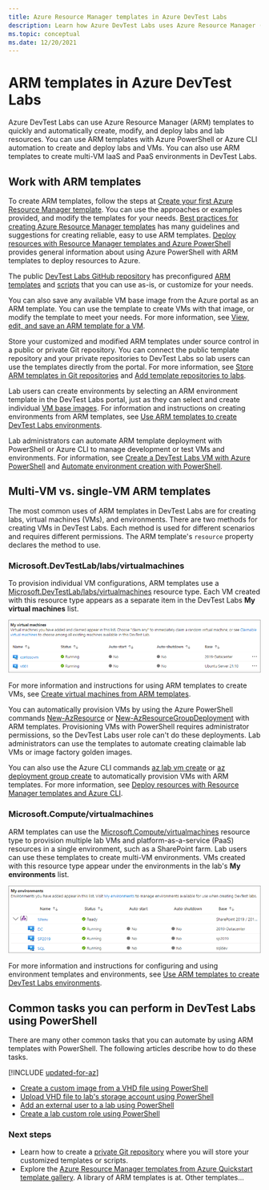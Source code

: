 ```yaml
---
title: Azure Resource Manager templates in Azure DevTest Labs
description: Learn how Azure DevTest Labs uses Azure Resource Manager (ARM) templates to create and configure virtual machines (VMs) and environments.
ms.topic: conceptual
ms.date: 12/20/2021
---
```


# ARM templates in Azure DevTest Labs

Azure DevTest Labs can use Azure Resource Manager (ARM) templates to quickly and automatically create, modify, and deploy labs and lab resources. You can use ARM templates with Azure PowerShell or Azure CLI automation to create and deploy labs and VMs. You can also use ARM templates to create multi-VM IaaS and PaaS environments in DevTest Labs.

## Work with ARM templates

To create ARM templates, follow the steps at [Create your first Azure Resource Manager template](../azure-resource-manager/templates/quickstart-create-templates-use-the-portal.md). You can use the approaches or examples provided, and modify the templates for your needs. [Best practices for creating Azure Resource Manager templates](../azure-resource-manager/templates/best-practices.md) has many guidelines and suggestions for creating reliable, easy to use ARM templates. [Deploy resources with Resource Manager templates and Azure PowerShell](../azure-resource-manager/templates/deploy-powershell.md) provides general information about using Azure PowerShell with ARM templates to deploy resources to Azure.

The public [DevTest Labs GitHub repository](https://github.com/Azure/azure-devtestlab) has preconfigured [ARM templates](https://github.com/Azure/azure-devtestlab/tree/master/samples/DevTestLabs/QuickStartTemplates) and [scripts](https://github.com/Azure/azure-devtestlab/tree/master/samples/DevTestLabs/Scripts) that you can use as-is, or customize for your needs.

You can also save any available VM base image from the Azure portal as an ARM template. You can use the template to create VMs with that image, or modify the template to meet your needs. For more information, see [View, edit, and save an ARM template for a VM](devtest-lab-use-resource-manager-template.md#view-edit-and-save-an-arm-template-for-a-vm).

Store your customized and modified ARM templates under source control in a public or private Git repository. You can connect the public template repository and your private repositories to DevTest Labs so lab users can use the templates directly from the portal. For more information, see [Store ARM templates in Git repositories](devtest-lab-use-resource-manager-template.md#store-arm-templates-in-git-repositories) and [Add template repositories to labs](devtest-lab-use-resource-manager-template.md#add-template-repositories-to-labs).

Lab users can create environments by selecting an ARM environment template in the DevTest Labs portal, just as they can select and create individual [VM base images](devtest-lab-comparing-vm-base-image-types.md). For information and instructions on creating environments from ARM templates, see [Use ARM templates to create DevTest Labs environments](devtest-lab-create-environment-from-arm.md).

Lab administrators can automate ARM template deployment with PowerShell or Azure CLI to manage development or test VMs and environments. For information, see [Create a DevTest Labs VM with Azure PowerShell](devtest-lab-vm-powershell.md) and [Automate environment creation with PowerShell](devtest-lab-create-environment-from-arm.md#automate-environment-creation-with-powershell).

## Multi-VM vs. single-VM ARM templates

The most common uses of ARM templates in DevTest Labs are for creating labs, virtual machines (VMs), and environments. There are two methods for creating VMs in DevTest Labs. Each method is used for different scenarios and requires different permissions. The ARM template's `resource` property declares the method to use.

### Microsoft.DevTestLab/labs/virtualmachines

To provision individual VM configurations, ARM templates use a [Microsoft.DevTestLab/labs/virtualmachines](/azure/templates/microsoft.devtestlab/2018-09-15/labs/virtualmachines) resource type. Each VM created with this resource type appears as a separate item in the DevTest Labs **My virtual machines** list.

![Screenshot that shows the list of single V Ms in the DevTest Labs virtual machines list.](./media/devtest-lab-use-arm-template/devtestlab-lab-vm-single-item.png)

For more information and instructions for using ARM templates to create VMs, see [Create virtual machines from ARM templates](devtest-lab-use-resource-manager-template.md).

You can automatically provision VMs by using the Azure PowerShell commands [New-AzResource](/powershell/module/az.resources/new-azresource) or [New-AzResourceGroupDeployment](/powershell/module/az.resources/new-azresourcegroupdeployment) with ARM templates. Provisioning VMs with PowerShell requires administrator permissions, so the DevTest Labs user role can't do these deployments. Lab administrators can use the templates to automate creating claimable lab VMs or image factory golden images.

You can also use the Azure CLI commands [az lab vm create](/cli/azure/lab/vm#az_lab_vm_create) or [az deployment group create](/cli/azure/deployment/group#az_deployment_group_create) to automatically provision VMs with ARM templates. For more information, see [Deploy resources with Resource Manager templates and Azure CLI](../azure-resource-manager/templates/deploy-cli.md).

### Microsoft.Compute/virtualmachines

ARM templates can use the [Microsoft.Compute/virtualmachines](/azure/templates/microsoft.compute/virtualmachines) resource type to provision multiple lab VMs and platform-as-a-service (PaaS) resources in a single environment, such as a SharePoint farm. Lab users can use these templates to create multi-VM environments. VMs created with this resource type appear under the environments in the lab's **My environments** list.

![Screenshot that shows V Ms in an environment in the My environments list.](./media/devtest-lab-use-arm-template/devtestlab-lab-vm-single-environment.png)

For more information and instructions for configuring and using environment templates and environments, see [Use ARM templates to create DevTest Labs environments](devtest-lab-create-environment-from-arm.md).

## Common tasks you can perform in DevTest Labs using PowerShell
There are many other common tasks that you can automate by using ARM templates with PowerShell. The following articles describe how to do these tasks.

[!INCLUDE [updated-for-az](../../includes/updated-for-az.md)]

- [Create a custom image from a VHD file using PowerShell](devtest-lab-create-custom-image-from-vhd-using-powershell.md)
- [Upload VHD file to lab's storage account using PowerShell](devtest-lab-upload-vhd-using-powershell.md)
- [Add an external user to a lab using PowerShell](devtest-lab-add-devtest-user.md#add-an-external-user-to-a-lab-using-powershell)
- [Create a lab custom role using PowerShell](devtest-lab-grant-user-permissions-to-specific-lab-policies.md#creating-a-lab-custom-role-using-powershell)

### Next steps

- Learn how to create a [private Git repository](devtest-lab-add-artifact-repo.md) where you will store your customized templates or scripts.
- Explore the [Azure Resource Manager templates from Azure Quickstart template gallery](https://github.com/Azure/azure-quickstart-templates).
A library of ARM templates is at. Other templates...
